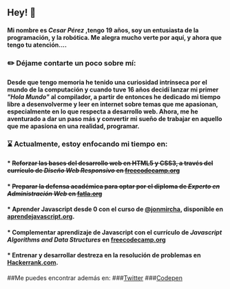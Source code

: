 ## Hey! 👋
#### Mi nombre es *Cesar Pérez*  ,tengo 19 años, soy un entusiasta de la programación, y la robótica. Me alegra mucho verte por aquí, y ahora que tengo tu atención....

###  :pencil2: Déjame contarte un poco sobre mí:

#### Desde que tengo memoria he tenido una curiosidad intrínseca por el mundo de la computación y cuando tuve 16 años decidí lanzar mi primer *"Hola Mundo"*  al compilador, a partir de entonces he dedicado mi tiempo libre a desenvolverme y leer en internet sobre temas que me apasionan, especialmente en lo que respecta a desarrollo web. Ahora, me he aventurado a dar un paso más y convertir mi sueño de trabajar en aquello que me apasiona en una realidad, programar.

### :hourglass: Actualmente, estoy enfocando mi tiempo en:
 
#### * ~~Reforzar las bases del desarrollo web en HTML5 y CSS3, a través del currículo de *Diseño Web Responsivo* en [freecodecamp.org](http://freecodecamp.org)~~
#### * ~~Preparar la defensa académica para optar por el diploma de *Experto en Administración Web* en [fatla.org](http://fatla.org)~~
#### * Aprender Javascript desde 0 con el curso de [@jonmircha](https://github.com/jonmircha), disponible en [aprendejavascript.org](https://aprendejavascript.org/).
#### * Complementar aprendizaje de Javascript con el currículo de *Javascript Algorithms and Data Structures* en [freecodecamp.org](http://freecodecamp.org)
#### * Entrenar y desarrollar destreza en la resolución de problemas en [Hackerrank.com](https://www.hackerrank.com/cesaraugp).


##Me puedes encontrar además en:
###[Twitter](https://twitter.com/cesaraugp)
###[Codepen](https://codepen.io/cesaraugp "codepen.io/cesaraugp")

<!--
**Cesaraugp/cesaraugp** is a ✨ _special_ ✨ repository because its `README.md` (this file) appears on your GitHub profile.
#### * Proyectos personales.
#### * Snippets de Javascript que encuentre Retadores/Interesantes.
#### * Enunciado y resolución de ejercicios de C++. 
 
Here are some ideas to get you started:

- 🔭 I’m currently working on ...
- 🌱 I’m currently learning ...
- 👯 I’m looking to collaborate on ...
- 🤔 I’m looking for help with ...
- 💬 Ask me about ...
- 📫 How to reach me: ...
- 😄 Pronouns: ...
- ⚡ Fun fact: ...
-->
